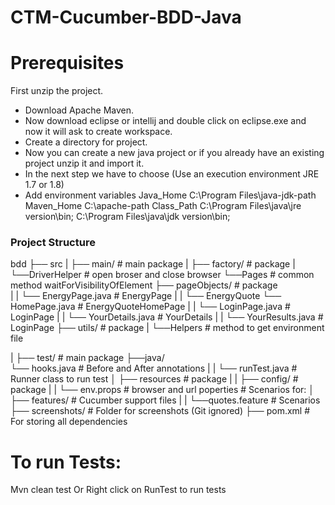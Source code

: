 # CTM-Cucumber-BDD-Java

# Prerequisites

First unzip the project.
- Download Apache Maven.
- Now download eclipse or intellij and double click on eclipse.exe and now it will ask to create
  workspace.
- Create a directory for project.
- Now you can create a new java project or if you already have an existing project
  unzip it and import it.
- In the next step we have to choose (Use an execution environment JRE 1.7 or 1.8)
- Add environment variables
  Java_Home C:\Program Files\java-jdk-path
  Maven_Home C:\apache-path
  Class_Path C:\Program Files\java\jre version\bin; C:\Program Files\java\jdk version\bin;

### Project Structure
bdd
├── src
|   ├──  main/               # main package
|   ├── factory/             # package
|       └──DriverHelper      # open broser and close browser
        └──Pages             # common method waitForVisibilityOfElement
    ├── pageObjects/         # package     
|   |   └── EnergyPage.java  # EnergyPage
|   |   └── EnergyQuote
        └── HomePage.java    # EnergyQuoteHomePage
|   |   └── LoginPage.java   # LoginPage
|   |   └── YourDetails.java # YourDetails
|   |   └── YourResults.java #   LoginPage 
    ├── utils/               # package
    |       └──Helpers       # method to get environment file

|   ├──  test/               # main package
      ├──java/      
          └── hooks.java     # Before and After annotations
|   |     └── runTest.java   # Runner class to run test
│   ├── resources            # package
|   |   ├── config/          # package
|   |   └── env.props        # browser and url poperties
                             # Scenarios for:
│   ├── features/            # Cucumber support files
|   |   └──quotes.feature    # Scenarios
├── screenshots/             # Folder for screenshots (Git ignored)
├── pom.xml                  # For storing all dependencies

# To run Tests:
Mvn clean test 
Or 
Right click on RunTest to run tests 

